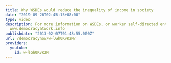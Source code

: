 ```yaml
---
title: Why WSDEs would reduce the inequality of income in society
date: "2019-09-26T02:45:15+08:00"
type: video
description: For more information on WSDEs, or worker self-directed enterprises, visit
  www.democracyatwork.info
publishdate: "2013-02-07T01:48:55.000Z"
url: /democracynow/w-lGh0KvK2M/
providers:
  youtube:
    id: w-lGh0KvK2M
---
```

